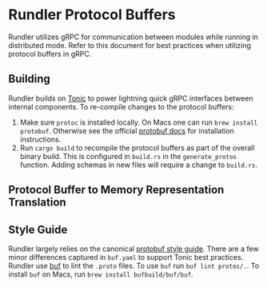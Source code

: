 # Rundler Protocol Buffers

Rundler utilizes gRPC for communication between modules while running in distributed mode. Refer to this document for best practices when utilizing protocol buffers in gRPC.

## Building

Rundler builds on [Tonic](https://github.com/hyperium/tonic) to power lightning quick gRPC interfaces between internal components. To re-compile changes to the protocol buffers:

1. Make sure `protoc` is installed locally. On Macs one can run `brew install protobuf`. Otherwise see the official [protobuf docs](https://grpc.io/docs/protoc-installation/) for installation instructions.
2. Run `cargo build` to recompile the protocol buffers as part of the overall binary build. This is configured in `build.rs` in the `generate_protos` function. Adding schemas in new files will require a change to `build.rs`.

## Protocol Buffer to Memory Representation Translation

## Style Guide

Rundler largely relies on the canonical [protobuf style guide](https://protobuf.dev/programming-guides/style/). There are a few minor differences captured in `buf.yaml` to support Tonic best practices. Rundler use [buf](https://buf.build/) to lint the `.proto` files. To use `buf` run `buf lint protos/.`. To install `buf` on Macs, run `brew install bufbuild/buf/buf`.
